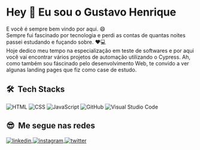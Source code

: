 # Hey :metal: Eu sou o Gustavo Henrique

E você é sempre bem vindo por aqui. :smile: \
Sempre fui fascinado por tecnologia e perdi as contas de quantas noites passei estudando e fuçando sobre. :heart::computer: \
Hoje dedico meu tempo na especialização em teste de softwares e por aqui você vai encontrar vários projetos de automação utilizando o Cypress.
Ah, como também sou fáscinado pelo desenvolvimento Web, te convido a ver algunas landing pages que fiz como case de estudo.

## 🛠 &nbsp;Tech Stacks
![HTML](https://img.shields.io/badge/-HTML-05122A?style=flat&logo=HTML5)&nbsp;![CSS](https://img.shields.io/badge/-CSS-05122A?style=flat&logo=CSS3&logoColor=1572B6)&nbsp;![JavaScript](https://img.shields.io/badge/-JavaScript-05122A?style=flat&logo=javascript)&nbsp;![GitHub](https://img.shields.io/badge/-GitHub-05122A?style=flat&logo=github)&nbsp;![Visual Studio Code](https://img.shields.io/badge/-Visual%20Studio%20Code-05122A?style=flat&logo=visual-studio-code&logoColor=007ACC)&nbsp;
## :sunglasses: &nbsp;Me segue nas redes
<a href="https://www.linkedin.com/in/gushenriquetorres" target="_blank">
  <img align="center" src="https://img.shields.io/badge/-gustavosantos-05122A?style=flat&logo=linkedin" alt="linkedin"/>
</a>     <a href="https://www.instagram.com/_gushenriquetorres/" target="_blank">
 <img align="center" src="https://img.shields.io/badge/-insta_gustavohenrique-05122A?style=flat&logo=instagram" alt="instagram"/>
</a><a href="https://twitter.com/gushenriquet" target="_blank">
  <img align="center" src="https://img.shields.io/badge/-gustavohenrique-05122A?style=flat&logo=twitter" alt="twitter"/>  
</a>
